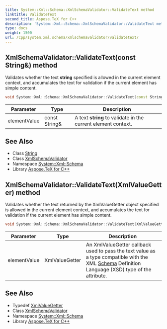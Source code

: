 ```yaml
---
title: System::Xml::Schema::XmlSchemaValidator::ValidateText method
linktitle: ValidateText
second_title: Aspose.TeX for C++
description: 'System::Xml::Schema::XmlSchemaValidator::ValidateText method. Validates whether the text string specified is allowed in the current element context, and accumulates the text for validation if the current element has simple content in C++.'
type: docs
weight: 1500
url: /cpp/system.xml.schema/xmlschemavalidator/validatetext/
---
```

## XmlSchemaValidator::ValidateText(const String\&) method


Validates whether the text **string** specified is allowed in the current element context, and accumulates the text for validation if the current element has simple content.

```cpp
void System::Xml::Schema::XmlSchemaValidator::ValidateText(const String &elementValue)
```


| Parameter | Type | Description |
| --- | --- | --- |
| elementValue | const String\& | A text **string** to validate in the current element context. |

## See Also

* Class [String](../../../system/string/)
* Class [XmlSchemaValidator](../)
* Namespace [System::Xml::Schema](../../)
* Library [Aspose.TeX for C++](../../../)
## XmlSchemaValidator::ValidateText(XmlValueGetter) method


Validates whether the text returned by the XmlValueGetter object specified is allowed in the current element context, and accumulates the text for validation if the current element has simple content.

```cpp
void System::Xml::Schema::XmlSchemaValidator::ValidateText(XmlValueGetter elementValue)
```


| Parameter | Type | Description |
| --- | --- | --- |
| elementValue | XmlValueGetter | An XmlValueGetter callback used to pass the text value as a type compatible with the XML [Schema](../../) Definition Language (XSD) type of the attribute. |

## See Also

* Typedef [XmlValueGetter](../../xmlvaluegetter/)
* Class [XmlSchemaValidator](../)
* Namespace [System::Xml::Schema](../../)
* Library [Aspose.TeX for C++](../../../)
